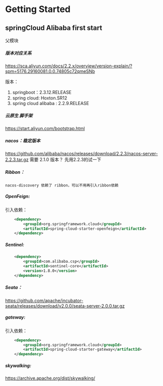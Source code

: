 # Getting Started
## springCloud Alibaba first start
  父模块
  
##### 版本对应关系
https://sca.aliyun.com/docs/2.2.x/overview/version-explain/?spm=5176.29160081.0.0.74805c72qmeSNb

版本：
   1. springboot：2.3.12.RELEASE
   2. spring cloud: Hoxton.SR12
   3. spring cloud alibaba : 2.2.9.RELEASE

##### 云原生 脚手架
https://start.aliyun.com/bootstrap.html

##### nacos：稳定版本
https://github.com/alibaba/nacos/releases/download/2.2.3/nacos-server-2.2.3.tar.gz
需要 2.1.0 版本？ 先用2.2.3的试一下

##### Ribbon：
    nacos-discovery 依赖了 ribbon，可以不用再引入ribbon依赖

##### OpenFeign:
引入依赖：
```xml
    <dependency>
        <groupId>org.springframework.cloud</groupId>
        <artifactId>spring-cloud-starter-openfeign</artifactId>
    </dependency>
```

##### Sentinel:
```xml
    <dependency>
        <groupId>com.alibaba.csp</groupId>
        <artifactId>sentinel-core</artifactId>
        <version>1.8.0</version>
    </dependency>
```


##### Seata：
https://github.com/apache/incubator-seata/releases/download/v2.0.0/seata-server-2.0.0.tar.gz

##### gateway:
引入依赖：
```xml
    <dependency>
        <groupId>org.springframework.cloud</groupId>
        <artifactId>spring-cloud-starter-gateway</artifactId>
    </dependency>
```

##### skywalking:
https://archive.apache.org/dist/skywalking/
	
